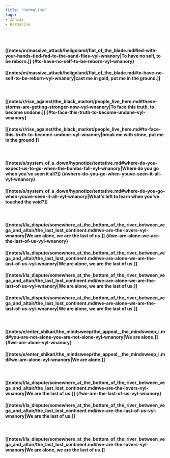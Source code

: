 ```yaml
---
title: "Harmaline"
tags:
- Zanias
- Harmaline
---
```

&nbsp;
#### [[notes/m/massive_attack/heligoland/flat_of_the_blade.md#led-with-your-hands-tied-fed-to-the-sand-flies-vyl-wnanory|To have no self, to be reborn:]] {#to-have-no-self-to-be-reborn-vyl-wnanory}
#### [[notes/m/massive_attack/heligoland/flat_of_the_blade.md#to-have-no-self-to-be-reborn-vyl-wnanory|cast me in gold, put me in the ground.]]
&nbsp;
#### [[notes/r/rise_against/the_black_market/people_live_here.md#these-storms-are-getting-stronger-now-vyl-wnanory|To face this truth, to become undone:]] {#to-face-this-truth-to-become-undone-vyl-wnanory}
#### [[notes/r/rise_against/the_black_market/people_live_here.md#to-face-this-truth-to-become-undone-vyl-wnanory|break me with stone, put me in the ground.]]
&nbsp;
#### [[notes/s/system_of_a_down/hypnotize/tentative.md#where-do-you-expect-us-to-go-when-the-bombs-fall-vyl-wnanory|Where do you go when you've seen it all?]] {#where-do-you-go-when-youve-seen-it-all-vyl-wnanory}
#### [[notes/s/system_of_a_down/hypnotize/tentative.md#where-do-you-go-when-youve-seen-it-all-vyl-wnanory|What's left to learn when you've touched the void?]]
&nbsp;
#### [[notes/l/la_dispute/somewhere_at_the_bottom_of_the_river_between_vega_and_altair/the_last_lost_continent.md#we-are-the-lovers-vyl-wnanory|We are alone, we are the last of us.]] {#we-are-alone-we-are-the-last-of-us-vyl-wnanory}
#### [[notes/l/la_dispute/somewhere_at_the_bottom_of_the_river_between_vega_and_altair/the_last_lost_continent.md#we-are-alone-we-are-the-last-of-us-vyl-wnanory|We are alone, we are the last of us.]]
#### [[notes/l/la_dispute/somewhere_at_the_bottom_of_the_river_between_vega_and_altair/the_last_lost_continent.md#we-are-alone-we-are-the-last-of-us-vyl-wnanory|We are alone, we are the last of us.]]
#### [[notes/l/la_dispute/somewhere_at_the_bottom_of_the_river_between_vega_and_altair/the_last_lost_continent.md#we-are-alone-we-are-the-last-of-us-vyl-wnanory|We are alone, we are the last of us.]]
&nbsp;
#### [[notes/e/enter_shikari/the_mindsweep/the_appeal__the_mindsweep_i.md#you-are-not-alone-you-are-not-alone-vyl-wnanory|We are alone.]] {#we-are-alone-vyl-wnanory}
#### [[notes/e/enter_shikari/the_mindsweep/the_appeal__the_mindsweep_i.md#we-are-alone-vyl-wnanory|We are alone.]]
&nbsp;
#### [[notes/l/la_dispute/somewhere_at_the_bottom_of_the_river_between_vega_and_altair/the_last_lost_continent.md#we-are-the-lovers-vyl-wnanory|We are the last of us.]] {#we-are-the-last-of-us-vyl-wnanory}
#### [[notes/l/la_dispute/somewhere_at_the_bottom_of_the_river_between_vega_and_altair/the_last_lost_continent.md#we-are-the-last-of-us-vyl-wnanory|We are the last of us.]]
&nbsp;
#### [[notes/l/la_dispute/somewhere_at_the_bottom_of_the_river_between_vega_and_altair/the_last_lost_continent.md#we-are-the-lovers-vyl-wnanory|We are alone, we are the last of us.]]
